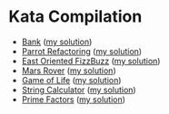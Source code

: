 # Kata Compilation

- [Bank](https://github.com/sandromancuso/Bank-kata) ([my solution](https://github.com/nphumbert/kata-bank))
- [Parrot Refactoring](https://github.com/emilybache/Parrot-Refactoring-Kata) ([my solution](https://github.com/nphumbert/kata-parrot-refactoring))
- [East Oriented FizzBuzz](http://www.draconianoverlord.com/2013/04/12/east-oriented-programming.html) ([my solution](https://github.com/nphumbert/kata-east-fizzbuzz))
- [Mars Rover](http://www.techinterviewpuzzles.com/2010/09/mars-rovers-thoughtworks-puzzles.html) ([my solution](https://github.com/nphumbert/kata-mars-rover))
- [Game of Life](http://codingdojo.org/cgi-bin/index.pl?action=browse&id=KataGameOfLife) ([my solution](https://github.com/nphumbert/kata-game-of-life))
- [String Calculator](http://osherove.com/tdd-kata-1/ ) ([my solution](https://github.com/nphumbert/kata-string-calculator))
- [Prime Factors](http://butunclebob.com/ArticleS.UncleBob.ThePrimeFactorsKata) ([my solution](https://github.com/nphumbert/kata-prime-factors))
